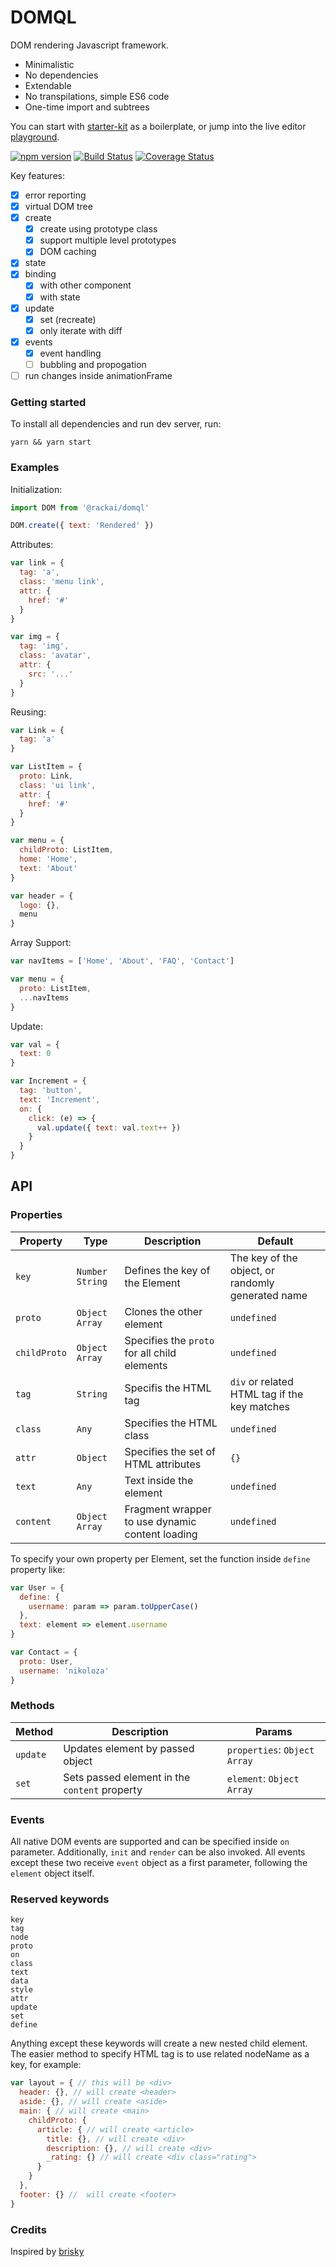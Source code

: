 # DOMQL
DOM rendering Javascript framework.

- Minimalistic
- No dependencies
- Extendable
- No transpilations, simple ES6 code
- One-time import and subtrees

You can start with [starter-kit](https://github.com/rackai/starter-kit) as a boilerplate, or jump into the live editor [playground](https://domql.com/playground/).

[![npm version](https://badge.fury.io/js/%40rackai%2Fdomql.svg)](https://badge.fury.io/js/%40rackai%2Fdomql)
[![Build Status](https://travis-ci.org/rackai/domql.svg?branch=master)](https://travis-ci.org/rackai/domql)
[![Coverage Status](https://coveralls.io/repos/github/rackai/domql/badge.svg?branch=main)](https://coveralls.io/github/rackai/domql?branch=main)

Key features:
- [x] error reporting
- [x] virtual DOM tree
- [x] create
  - [x] create using prototype class
  - [x] support multiple level prototypes
  - [x] DOM caching
- [x] state
- [x] binding
  - [x] with other component
  - [x] with state
- [x] update
  - [x] set (recreate)
  - [x] only iterate with diff
- [x] events
  - [x] event handling
  - [ ] bubbling and propogation
- [ ] run changes inside animationFrame

### Getting started

To install all dependencies and run dev server, run:

```shell
yarn && yarn start
```

### Examples

Initialization: 

```javascript
import DOM from '@rackai/domql'

DOM.create({ text: 'Rendered' })
```

Attributes:

```javascript
var link = {
  tag: 'a',
  class: 'menu link',
  attr: {
    href: '#'
  }
}
```
```javascript
var img = {
  tag: 'img',
  class: 'avatar',
  attr: {
    src: '...'
  }
}
```

Reusing: 
```javascript
var Link = {
  tag: 'a'
}

var ListItem = {
  proto: Link,
  class: 'ui link',
  attr: {
    href: '#'
  }
}

var menu = {
  childProto: ListItem,
  home: 'Home',
  text: 'About'
}

var header = {
  logo: {},
  menu
}
```

Array Support:
```javascript
var navItems = ['Home', 'About', 'FAQ', 'Contact']

var menu = {
  proto: ListItem,
  ...navItems
}
```

Update:
```javascript
var val = {
  text: 0
}

var Increment = {
  tag: 'button',
  text: 'Increment',
  on: {
    click: (e) => {
      val.update({ text: val.text++ })
    }
  }
}
```

## API

### Properties

| Property | Type | Description | Default |
| --- | --- | --- | --- |
| `key` | `Number` `String` | Defines the key of the Element | The key of the object, or randomly generated name |
| `proto` | `Object` `Array` | Clones the other element | `undefined` |
| `childProto` | `Object` `Array` | Specifies the `proto` for all child elements | `undefined` |
| `tag` | `String` | Specifis the HTML tag  | `div` or related HTML tag if the key matches |
| `class` | `Any` | Specifies the HTML class | `undefined` |
| `attr` | `Object` | Specifies the set of HTML attributes | `{}` |
| `text` | `Any` | Text inside the element | `undefined` |
| `content` | `Object` `Array` | Fragment wrapper to use dynamic content loading | `undefined`

To specify your own property per Element, set the function inside `define` property like:

```javascript
var User = {
  define: {
    username: param => param.toUpperCase()
  },
  text: element => element.username
}

var Contact = {
  proto: User,
  username: 'nikoloza'
}
```

### Methods
| Method | Description | Params |
| --- | --- | --- |
| `update` | Updates element by passed object | `properties`: `Object` `Array` |
| `set` | Sets passed element in the `content` property | `element`: `Object` `Array` |


### Events
All native DOM events are supported and can be specified inside `on` parameter. Additionally, `init` and `render` can be also invoked. All events except these two receive `event` object as a first parameter, following the `element` object itself.



### Reserved keywords

```
key
tag
node
proto
on
class
text
data
style
attr
update
set
define
```

Anything except these keywords will create a new nested child element. The easier method to specify HTML tag is to use related nodeName as a key, for example: 

```javascript
var layout = { // this will be <div>
  header: {}, // will create <header>
  aside: {}, // will create <aside>
  main: { // will create <main>
    childProto: {
      article: { // will create <article>
        title: {}, // will create <div>
        description: {}, // will create <div>
        _rating: {} // will create <div class="rating">
      }
    }
  },
  footer: {} //  will create <footer>
}
```

### Credits
Inspired by [brisky](https://github.com/vigour-io/brisky)
